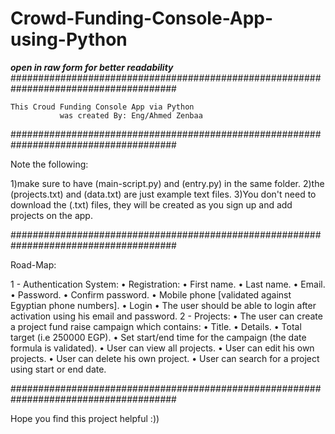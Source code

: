 # Crowd-Funding-Console-App-using-Python
***open in raw form for better readability*** 
######################################################################################

  	This Croud Funding Console App via Python
 	    	   was created By: Eng/Ahmed Zenbaa

######################################################################################

Note the following:

1)make sure to have (main-script.py) and (entry.py) in the same folder.
2)the (projects.txt) and (data.txt) are just example text files. 
3)You don't need to download the (.txt) files, they will be created as you sign up and add projects on the app. 

######################################################################################

Road-Map:

1 - Authentication System:
    • Registration:
        • First name.
        • Last name.
        • Email.
        • Password.
        • Confirm password.
        • Mobile phone [validated against Egyptian phone numbers].
    • Login
        • The user should be able to login after activation using his email and password.
2 - Projects:
    • The user can create a project fund raise campaign which contains:
        • Title.
        • Details.
        • Total target (i.e 250000 EGP).
        • Set start/end time for the campaign (the date formula is validated).
    • User can view all projects.
    • User can edit his own projects.
    • User can delete his own project.
    • User can search for a project using start or end date.

######################################################################################

Hope you find this project helpful :))
